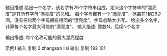 题目描述
给出一个名字，该名字有26个字符串组成，定义这个字符串的“漂亮度”是其所有字母“漂亮度”的总和。
每个字母都有一个“漂亮度”，范围在1到26之间。没有任何两个字母拥有相同的“漂亮度”。字母忽略大小写。
给出多个名字，计算每个名字最大可能的“漂亮度”。
输入描述:
整数N，后续N个名字

输出描述:
每个名称可能的最大漂亮程度

示例1
输入
复制
2
zhangsan
lisi
输出
复制
192
101